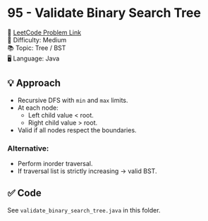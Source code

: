 # 95 - Validate Binary Search Tree

🔗 [LeetCode Problem Link](https://leetcode.com/problems/validate-binary-search-tree/)  
📌 Difficulty: Medium  
📚 Topic: Tree / BST  
🖥️ Language: Java  

## 💡 Approach
- Recursive DFS with `min` and `max` limits.  
- At each node:  
  - Left child value < root.  
  - Right child value > root.  
- Valid if all nodes respect the boundaries.  

### Alternative:
- Perform inorder traversal.  
- If traversal list is strictly increasing → valid BST.  

## ✅ Code
See `validate_binary_search_tree.java` in this folder.
